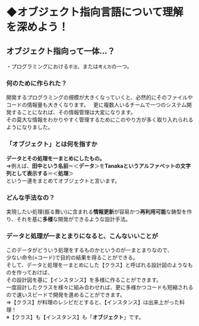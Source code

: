 # **◆オブジェクト指向言語**について理解を深めよう！
## オブジェクト指向って一体...？
・プログラミングにおける`手法`、または`考え方`の一つ。
### 何のために作られた？
開発するプログラミングの規模が大きくなっていくと、必然的にそのファイルやコードの情報量も大きくなります。  
更に複数人いるチームで一つのシステム開発することになれば、その情報管理は大変になります。  
その莫大な情報をわかりやすく管理するためにこのやり方が多く取り入れられるようになりました。
### 「オブジェクト」とは何を指すか
**データとその処理を一まとめにしたもの。**    
⇒例えば、**田中という名前**＝＜**データ**＞を**Tanakaというアルファベットの文字列として表示する**＝＜**処理**＞    
という一連をまとめてオブジェクトと言います。 
### どんな手法なの？
実現したい処理(振る舞い)に含まれる**情報更新**が容易かつ**再利用可能**な鋳型を作り、それを基に**多様**な開発ができるような設計手法。
### データと処理が一まとまりになると、こんないいことが
このデータがどういう処理をするものかというのが一まとまりなので、   
少ない命令(=コード)で目的の結果を得ることができる。   
そして、データと処理を一まとめにした【クラス】と呼ばれる設計図のようなものを作っておけば、   
その設計図を基に【インスタンス】を多様に作ることができます。   
一度設計したクラスを様々に組み合わせれば、更に多様かつコードも短縮されるので速いスピードで開発を進めることができます。    
⇒【クラス】が料理のレシピだとすると、【インスタンス】は出来上がった料理！    
※【クラス】も【インスタンス】も「**オブジェクト**」です。

